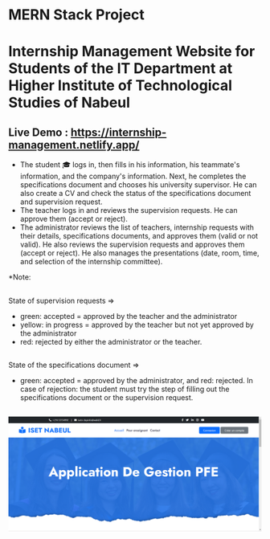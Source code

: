 # MERN Stack Project
# Internship Management Website for Students of the IT Department at Higher Institute of Technological Studies of Nabeul
## Live Demo : https://internship-management.netlify.app/
- The student 🎓 logs in, then fills in his information, his teammate's information, and the company's information. Next, he completes the specifications document and chooses his university supervisor. He can also create a CV and check the status of the specifications document and supervision request.
- The teacher logs in and reviews the supervision requests. He can approve them (accept or reject).
- The administrator reviews the list of teachers, internship requests with their details, specifications documents, and approves them (valid or not valid). He also reviews the supervision requests and approves them (accept or reject). He also manages the presentations (date, room, time, and selection of the internship committee).

*Note:
##
State of supervision requests =>
- green: accepted = approved by the teacher and the administrator
- yellow: in progress = approved by the teacher but not yet approved by the administrator
- red: rejected by either the administrator or the teacher.
##
State of the specifications document => 
- green: accepted = approved by the administrator, and red: rejected.
In case of rejection: the student must try the step of filling out the specifications document or the supervision request.
##
![Internship Management Website](internship-management.png)
